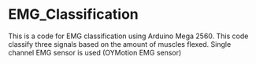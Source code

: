 # EMG_Classification
This is a code for EMG classification using Arduino Mega 2560.
This code classify three signals based on the amount of muscles flexed.
Single channel EMG sensor is used (OYMotion EMG sensor)

